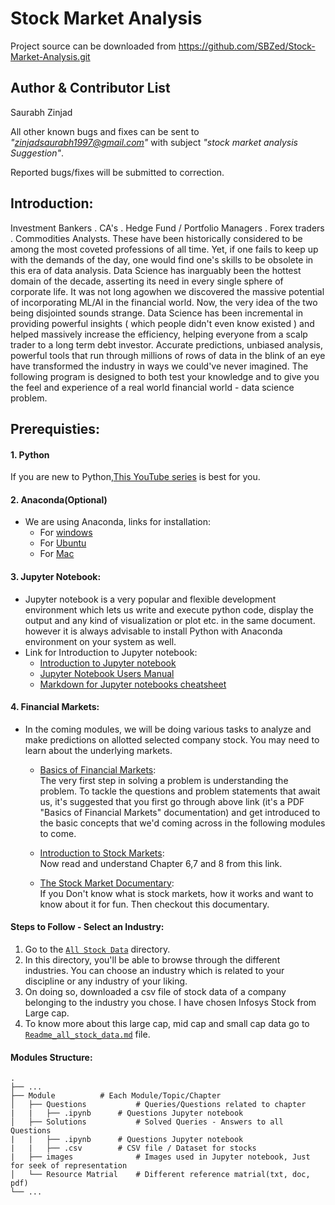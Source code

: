 Stock Market Analysis
=====================

Project source can be downloaded from https://github.com/SBZed/Stock-Market-Analysis.git

Author & Contributor List
--------------------------
Saurabh Zinjad

All other known bugs and fixes can be sent to *"zinjadsaurabh1997@gmail.com"* with subject *"stock market analysis Suggestion"*.

Reported bugs/fixes will be submitted to correction.


## Introduction:
Investment Bankers . CA's . Hedge Fund / Portfolio Managers . Forex traders . Commodities Analysts. 
These have been historically considered to be among the most coveted professions of all time. Yet, if one fails to keep up with the demands of the day, one would find one's skills to be obsolete in this era of data analysis.
Data Science has inarguably been the hottest domain of the decade, asserting its need in every single sphere of corporate life. It was not long agowhen we discovered the massive potential of incorporating ML/AI in the financial world. Now, the very idea of the two being disjointed sounds strange.
Data Science has been incremental in providing powerful insights ( which people didn't even know existed ) and helped massively increase the efficiency, helping everyone from a scalp trader to a long term debt investor. Accurate predictions, unbiased analysis, powerful tools that run through millions of rows of data in the blink of an eye have transformed the industry in ways we could've never imagined.
The following program is designed to both test your knowledge and to give you the feel and experience of a real world financial world - data science problem. 


## Prerequisties:

#### 1. Python
If you are new to Python,[This YouTube series](https://www.youtube.com/playlist?list=PL-osiE80TeTt2d9bfVyTiXJA-UTHn6WwU) is best for you. 

#### 2. Anaconda(Optional)
* We are using Anaconda, links for installation:
	* For [windows](https://www.youtube.com/watch?v=5mDYijMfSzs)
	* For [Ubuntu](https://www.youtube.com/watch?v=DY0DB_NwEu0)
	* For [Mac](https://www.youtube.com/watch?v=daVgEXjv6DE)

#### 3. Jupyter Notebook:
* Jupyter notebook is a very popular and flexible development environment which lets us write and execute python code, display the output and any kind of visualization or plot etc. in the same document. however it is always advisable to install Python with Anaconda environment on your system as well.
* Link for Introduction to Jupyter notebook:
	* [Introduction to Jupyter notebook](https://www.youtube.com/watch?v=HW29067qVWk)
	* [Jupyter Notebook Users Manual](https://jupyter.brynmawr.edu/services/public/dblank/Jupyter%20Notebook%20Users%20Manual.ipynb)
	* [Markdown for Jupyter notebooks cheatsheet](https://medium.com/ibm-data-science-experience/markdown-for-jupyter-notebooks-cheatsheet-386c05aeebed)

#### 4. Financial Markets:
* In the coming modules, we will be doing various tasks to analyze and make predictions on allotted selected company stock. You may need to learn about the underlying markets.
	* [Basics of Financial Markets](https://github.com/SBZed/Stock-Market-Analysis/blob/master/Basics%20of%20Financial%20Markets.pdf):<br>
	The very first step in solving a problem is understanding the problem. To tackle the questions and problem statements that await us, it's suggested that you first go through above link (it's a PDF "Basics of Financial Markets" documentation) and get introduced to the basic concepts that we'd coming across in the following modules to come. 
	
	* [Introduction to Stock Markets](https://zerodha.com/varsity/module/introduction-to-stock-markets/): <br>
	Now read and understand Chapter 6,7 and 8 from this link.

	* [The Stock Market Documentary](https://www.youtube.com/watch?v=MaywqMuj0IY): <br>
	If you Don't know what is stock markets, how it works and want to know about it for fun. Then checkout this documentary.


#### Steps to Follow - Select an Industry:
 1. Go to the [`All Stock Data`](https://github.com/SBZed/Stock-Market-Analysis/tree/master/All%20Stock%20Data) directory. 
 2. In this directory, you'll be able to browse through the different industries. You can choose an industry which is related to your discipline or any industry of your liking. 
 3. On doing so, downloaded a csv file of stock data of a company belonging to the industry you chose. I have chosen Infosys Stock from Large cap.
 4. To know more about this large cap, mid cap and small cap data go to [`Readme_all_stock_data.md`](https://github.com/SBZed/Stock-Market-Analysis/blob/master/README_all_stock_information.md) file.
 
#### Modules Structure:
    .
    ├── ...
    ├── Module			# Each Module/Topic/Chapter
    │   ├── Questions           # Queries/Questions related to chapter 
    |	|   ├── .ipynb		# Questions Jupyter notebook
    │   ├── Solutions           # Solved Queries - Answers to all Questions
    |	|   ├── .ipynb		# Questions Jupyter notebook
    |	|   ├── .csv		# CSV file / Dataset for stocks
    |   ├── images              # Images used in Jupyter notebook, Just for seek of representation
    │   └── Resource Matrial	# Different reference matrial(txt, doc, pdf)
    └── ...
